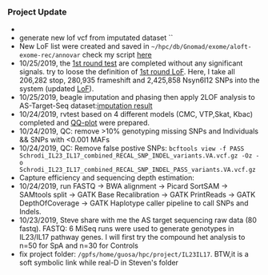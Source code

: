 ### Project Update
* 
* generate new lof vcf from imputated dataset ``
* New LoF list were created and saved in `~/hpc/db/Gnomad/exome/aloft-exome-rec/annovar` check my script [here](https://raw.githubusercontent.com/Shicheng-Guo/HowtoBook/master/ANNOVAR/annovar2lof.R)
* 10/25/2019, the [1st round test](/result/2LOF/1st) are completed without any significant signals. try to loose the definition of [1st round LoF](https://raw.githubusercontent.com/Shicheng-Guo/AnnotationDatabase/master/LOF/2019/ALoFT/gnomad.exomes.r2.1.sites.dq.rec.vcf.gz.vat.aloft.hg19). Here, I take all 206,282 stop, 280,935 frameshift and 2,425,858 Nsyn6I12 SNPs into the system (updated [LoF]()). 
* 10/25/2019, beagle imputation and phasing then apply 2LOF analysis to AS-Target-Seq dataset:[imputation result](//mcrfnas2/bigdata/Genetic/Projects/Schrodi_IL23_IL17_variants/Shicheng/2LOF/MIS/)
* 10/24/2019, rvtest based on 4 different models (CMC, VTP,Skat, Kbac) completed and [QQ-plot](https://github.com/Shicheng-Guo/aStargetseq/tree/master/result/rvtest) were prepared. 
* 10/24/2019, QC: remove >10% genotyping missing SNPs and Individuals && SNPs with <0.001 MAFs 
* 10/24/2019, QC: Remove false postive SNPs:
`bcftools view -f PASS Schrodi_IL23_IL17_combined_RECAL_SNP_INDEL_variants.VA.vcf.gz -Oz -o Schrodi_IL23_IL17_combined_RECAL_SNP_INDEL_PASS_variants.VA.vcf.gz`
* Capture efficiency and sequencing depth estimation: 
* 10/24/2019, run FASTQ -> BWA alignment -> Picard SortSAM -> SAMtools split -> GATK Base Recalibration -> GATK PrintReads -> GATK DepthOfCoverage -> GATK Haplotype caller pipeline to call SNPs and Indels. 
* 10/23/2019, Steve share with me the AS target sequencing raw data (80 fastq). FASTQ: 6 MiSeq runs were used to generate genotypes in IL23/IL17 pathway genes. I will first try the compound het analysis to n=50 for SpA and n=30 for Controls
* fix project folder: `/gpfs/home/guosa/hpc/project/IL23IL17`. BTW,it is a soft symbolic link while real-D in Steven's folder
